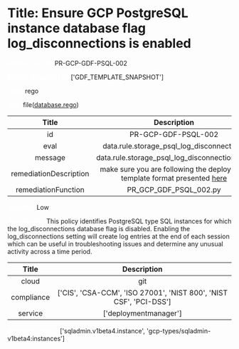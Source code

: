 



# Title: Ensure GCP PostgreSQL instance database flag log_disconnections is enabled


***<font color="white">Master Test Id:</font>*** PR-GCP-GDF-PSQL-002

***<font color="white">Master Snapshot Id:</font>*** ['GDF_TEMPLATE_SNAPSHOT']

***<font color="white">type:</font>*** rego

***<font color="white">rule:</font>*** file([database.rego])  
  
  
  
  

|Title|Description|
| :---: | :---: |
|id|PR-GCP-GDF-PSQL-002|
|eval|data.rule.storage_psql_log_disconnections|
|message|data.rule.storage_psql_log_disconnections_err|
|remediationDescription|make sure you are following the deployment template format presented <a href='https://cloud.google.com/sql/docs/mysql/admin-api/rest/v1beta4/instances' target='_blank'>here</a>|
|remediationFunction|PR_GCP_GDF_PSQL_002.py|


***<font color="white">Severity:</font>*** Low

***<font color="white">Description:</font>*** This policy identifies PostgreSQL type SQL instances for which the log_disconnections database flag is disabled. Enabling the log_disconnections setting will create log entries at the end of each session which can be useful in troubleshooting issues and determine any unusual activity across a time period.  
  
  

|Title|Description|
| :---: | :---: |
|cloud|git|
|compliance|['CIS', 'CSA-CCM', 'ISO 27001', 'NIST 800', 'NIST CSF', 'PCI-DSS']|
|service|['deploymentmanager']|


***<font color="white">Resource Types:</font>*** ['sqladmin.v1beta4.instance', 'gcp-types/sqladmin-v1beta4:instances']


[database.rego]: https://github.com/prancer-io/prancer-compliance-test/tree/master/google/iac/database.rego
